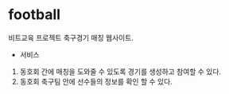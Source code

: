 # football
비트교육 프로젝트 축구경기 매칭 웹사이트.

- 서비스

1. 동호회 간에 매칭을 도와줄 수 있도록 경기를 생성하고 참여할 수 있다.
2. 동호회 축구팀 안에 선수들의 정보를 확인 할 수 있다.

